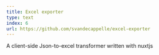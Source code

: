 ```yaml
---
title: Excel exporter
type: text
index: 6
url: https://github.com/svandecappelle/excel-exporter
---
```


A client-side Json-to-excel transformer written with nuxtjs

